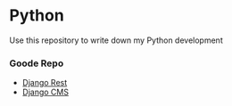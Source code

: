 Python
======

Use this repository to write down my Python development

### Goode Repo

- [Django Rest](https://github.com/tomchristie/django-rest-framework)
- [Django CMS](https://github.com/divio/django-cms)
